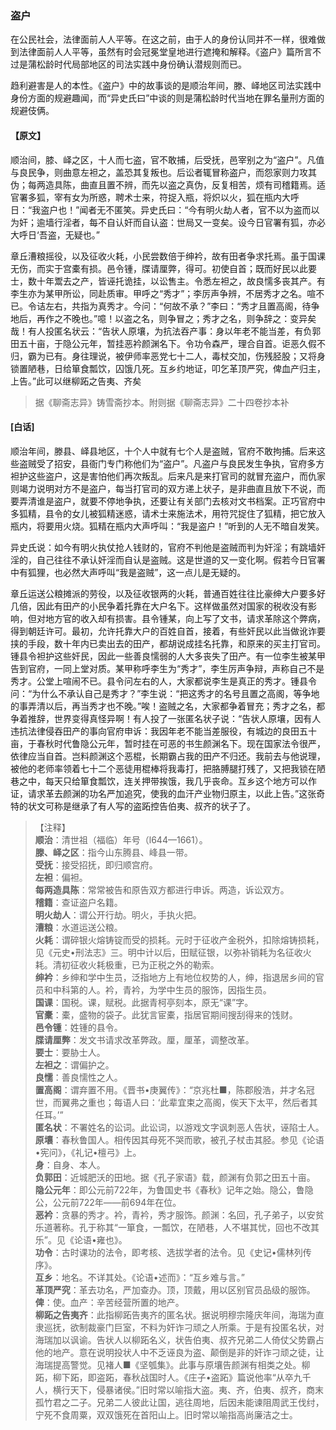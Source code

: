 <script type="text/javascript">
    var head = document.getElementsByTagName('head')[0];
    cssURL = '/public/liao.css';
    linkTag = document.createElement('link');
    linkTag.href = cssURL;
    linkTag.setAttribute('type','text/css');
    linkTag.setAttribute('rel','stylesheet');
    head.appendChild(linkTag);
</script>
### 盗户

在公民社会，法律面前人人平等。在这之前，由于人的身份认同并不一样，很难做到法律面前人人平等，虽然有时会冠冕堂皇地进行遮掩和解释。《盗户》篇所言不过是蒲松龄时代局部地区的司法实践中身份确认潜规则而已。

趋利避害是人的本性。《盗户》中的故事谈的是顺治年间，滕、峄地区司法实践中身份方面的规避趣闻，而“异史氏曰”中谈的则是蒲松龄时代当地在罪名量刑方面的规避伎俩。

#### 【原文】
<section>
顺治间，膝、峄之区，十人而七盗，官不敢捕，后受抚，邑宰别之为“盗户”。凡值与良民争，则曲意左袒之，盖恐其复叛也。后讼者辄冒称盗户，而怨家则力攻其伪；每两造具陈，曲直且置不辨，而先以盗之真伪，反复相苦，烦有司稽籍焉。适官署多狐，宰有女为所惑，聘术士来，符捉入瓶，将炽以火，狐在瓶内大呼日：“我盗户也！”闻者无不匿笑。异史氏曰：“今有明火劫人者，官不以为盗而以为奸；逾墙行淫者，每不自认奸而自认盗：世局又一变矣。设今日官署有狐，亦必大呼日‘吾盗，无疑也。”

章丘漕粮摇役，以及征收火耗，小民尝数倍于绅衿，故有田者争求托焉。虽于国课无伤，而实于宫橐有损。邑令锺，牒请厘弊，得可。初使自首；既而好民以此要士，数十年鬻去之产，皆诬托诡挂，以讼售主。令悉左袒之，故良懦多丧其产。有李生亦为某甲所讼，同赴质审。甲呼之“秀才”；李厉声争辨，不居秀才之名。喧不已。令诘左右，共指为真秀才。今问：“何故不承？”李曰：“秀才且置高阁，待争地后，再作之不晚也。”噫！以盗之名，则争冒之；秀才之名，则争辞之：变异矣哉！有人投匿名状云：“告状人原壤，为抗法吞产事：身以年老不能当差，有负郭田五十亩，于隐公元年，暂挂恶衿颜渊名下。令功令森严，理合自首。讵恶久假不归，霸为已有。身往理说，被伊师率恶党七十二人，毒杖交加，伤残胫股；又将身锁置陋巷，日给箪食瓢饮，囚饿几死。互乡约地证，叩乞革顶严究，俾血产归主，上告。”此可以继柳跖之告夷、齐矣

</section>

> 据《聊斋志异》铸雪斋抄本。附则据《聊斋志异》二十四卷抄本补

#### [白话]
<aside>

顺治年间，滕县、峄县地区，十个人中就有七个人是盗贼，官府不敢拘捕。后来这些盗贼受了招安，县衙门专门称他们为“盗户”。凡盗户与良民发生争执，官府多方袒护这些盗户，这是害怕他们再次叛乱。后来凡是来打官司的就冒充盗户，而仇家则竭力说明对方不是盗户，每当打官司的双方递上状子，是非曲直且放下不说，而要弄清谁是盗户，就要不停地争执，还要让有关部门去核对文书档案。正巧官府中多狐精，县令的女儿被狐精迷惑，请术士来施法术，用符咒捉住了狐精，把它放入瓶内，将要用火烧。狐精在瓶内大声呼叫：“我是盗户！”听到的人无不暗自发笑。

异史氏说：如今有明火执仗抢人钱财的，官府不判他是盗贼而判为奸淫；有跳墙奸淫的，自己往往不承认奸淫而自认是盗贼。这是世道的又一变化啊。假若今日官署中有狐狸，也必然大声呼叫“我是盗贼”，这一点儿是无疑的。

章丘运送公粮摊派的劳役，以及征收银两的火耗，普通百姓往往比豪绅大户要多好几倍，因此有田产的小民争着托靠在大户名下。这样做虽然对国家的税收没有影响，但对地方官的收入却有损害。县令锺某，向上写了文书，请求革除这个弊病，得到朝廷许可。最初，允许托靠大户的百姓自首，接着，有些奸民以此当做讹诈要挟的手段，数十年内已卖出去的田产，都胡说成挂名托靠，和原来的买主打官司。锺县令袒护这些奸民，因此一些善良懦弱的人大多丧失了田产。有一位李生被某甲告到官府，一同上堂对质。某甲称呼李生为“秀才”，李生厉声争辩，声称自己不是秀才。公堂上喧闹不已。县令问左右的人，大家都说李生是真正的秀才。锺县令问：“为什么不承认自己是秀才？”李生说：“把这秀才的名号且置之高阁，等争地的事弄清以后，再当秀才也不晚。”唉！盗贼之名，大家都争着冒充；秀才之名，都争着推辞，世界变得真怪异啊！有人投了一张匿名状子说：“告状人原壤，因有人违抗法律侵吞田产的事向官府申诉：我因年老不能当差服役，有城边的良田五十亩，于春秋时代鲁隐公元年，暂时挂在可恶的书生颜渊名下。现在国家法令很严，依律应当自首。岂料颜渊这个恶棍，长期霸占我的田产不归还。我前去与他说理，被他的老师率领着七十二个恶徒用棍棒将我毒打，把胳膊腿打残了，又把我锁在陋巷之中，每天只给箪食瓢饮，连关押带挨饿，我几乎丧命。互乡这个地方可以作证，请求革去颜渊的功名严加追究，使我的血汗产业物归原主，以此上告。”这张奇特的状文可称是继承了有人写的盗跖控告伯夷、叔齐的状子了。

</aside>

> 【注释】  
<b>顺治</b>：清世祖（福临）年号（l644—1661）。  
<b>滕、峄之区</b>：指今山东腾县、峰县一带。  
<b>受抚</b>：接受招抚，即归顺宫府。  
<b>左袒</b>：偏袒。  
<b>每两造具陈</b>：常常被告和原告双方都进行申诉。两造，诉讼双方。  
<b>稽籍</b>：查证盗户名籍。  
<b>明火劫人</b>：谓公开行劫。明火，手执火把。  
<b>漕粮</b>：水道运送公粮。  
<b>火耗</b>：谓碎银火熔铸锭而受的损耗。元时于征收产金税外，扣除熔铸损耗，见《元史•刑法志》三。明中计以后，田赋征银，以弥补销耗为名征收火耗。清初征收火耗极重，已为正税之外的勒索。  
<b>绅衿</b>：乡绅和学中生员，泛指地方上有地位权势的人，绅，指退居乡间的官员和中科第的人。衿，青衿，为学中生员的服饰，因指生员。  
<b>国课</b>：国税。课，赋税。此据青柯亭刻本，原无“课”字。  
<b>官橐</b>：橐，盛物的袋子。此犹言宦橐，指居官期间搜刮得来的饯财。  
<b>邑令锺</b>：姓锺的县令。  
<b>牒请厘弊</b>：发文书请求改革弊政。厘，厘革，调整改革。  
<b>要士</b>：要胁士人。  
<b>左袒之</b>：谓偏护之。  
<b>良懦</b>：善良懦性之人。  
<b>置高阁</b>：谓弃置不用。《晋书•庚翼传》：“京兆杜■，陈郡殷浩，并才名冠世，而翼弗之重也；每语人曰：‘此辈宜束之高阁，俟天下太平，然后者其任耳。’”  
<b>匿名状</b>：不署姓名的讼词。此讼词，以游戏文字讽刺恶人告状，诬陷士人。  
<b>原壤</b>：春秋鲁国人。相传因其母死不哭而歌，被孔子杖击其胫。参见《论语•宪问》，《礼记•檀弓》上。  
<b>身</b>：自身、本人。  
<b>负郭田</b>：近城肥沃的田地。据《孔子家语》载，颜渊有负郭之田五十亩。  
<b>隐公元年</b>：即公元前722年，为鲁国史书《春秋》记年之始。隐公，鲁隐公，公元前722年——前694年在位。  
<b>恶衿</b>：贪暴的秀才。衿，青衿，秀才服饰。颜渊：名回，孔子弟子，以安贫乐道著称。孔于称其“一箪食，一瓢饮，在陋巷，人不堪其忧，回也不改其乐”。见《论语•雍也》。  
<b>功令</b>：古时课功的法令，即考核、选拔学者的法令。见《史记•儒林列传序》。  
<b>互乡</b>：地名。不详其处。《论语•述而》：“互乡难与言。”  
<b>革顶严究</b>：革去功名，严加查办。顶，顶戴，用以区别官员品级的服饰。  
<b>俾</b>：使。血产：辛苦经营所置的地产。  
<b>柳跖之告夷齐</b>：此指柳跖告夷齐的匿名状。据说明穆宗隆庆年间，海瑞为直隶巡抚，欲制裁豪门巨室，不料为奸诈刁顽之人所乘。于是有投匿名状，对海瑞加以讽谕。告状人以柳跖名义，状告伯夷、叔齐兄弟二人倚仗父势霸占他的地产。意在说明投状人中不乏诬良为盗、颠倒是非的奸诈刁顽之徒，让海瑞提高警觉。见褚人■《坚瓠集》。此事与原壤告颜渊有相类之处。柳跖，柳下跖，即盗跖，春秋战国时人。《庄子•盗跖》篇说他率“从卒九千人，横行天下，侵暴诸侯。”旧时常以喻指大盗。夷、齐，伯夷、叔齐，商末孤竹君之二子。兄弟二人彼此让国，逃往周地，后因未能谏阻周武王伐纣，宁死不食周粟，双双饿死在首阳山上。旧时常以喻指高尚廉洁之士。  

